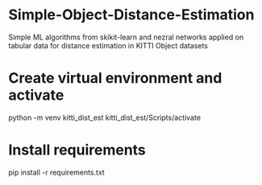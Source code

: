 # Simple-Object-Distance-Estimation
Simple ML algorithms from skikit-learn and nezral networks applied on tabular data for distance estimation in KITTI Object datasets 

# Create virtual environment and activate
python -m venv kitti_dist_est
kitti_dist_est/Scripts/activate

# Install requirements
pip install -r requirements.txt
